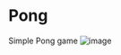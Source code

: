 # Pong
Simple Pong game
![image](https://user-images.githubusercontent.com/123900134/218282716-6a69bfe1-ec7c-4897-bcc1-44fa2e39ee60.png)
